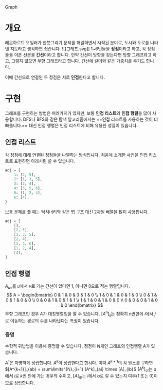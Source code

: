 Graph
# 개요
레온하르트 오일러가 한붓그리기 문제를 해결하면서 시작된 분야로, 도시와 도로를 나타낸 지도라고 생각하면 쉽습니다.
![[그래프.svg]]
1~6번들을 **정점**이라고 하고, 각 정점들을 이은 선분을 **간선**이라고 합니다.
만약 간선이 방향을 갖는다면 방향 그래프라고 하고, 그렇지 않으면 무향 그래프라고 합니다.
간선에 길이와 같은 가중치를 주기도 합니다.

이때 간선으로 연결된 두 정점은 서로 **인접**한다고 합니다.
# 구현
그래프를 구현하는 방법은 여러가지가 있지만, 보통 **인접 리스트**와 **인접 행렬**을 많이 사용합니다.
DFS나 BFS와 같은 탐색 알고리즘에서는 ==인접 리스트를 사용하는 것이 더 빠릅니다.==
대신 인접 행렬은 인접 리스트에 비해 유용한 성질이 있습니다.
## 인접 리스트
각 정점에 대해 연결된 정점들을 나열하는 방식입니다.
처음에 소개한 사진을 인접 리스트로 표현하면 아래처럼 쓸 수 있습니다.
```python
adj = {
    1: [2, 5],
    2: [1, 3, 5],
    3: [2, 4],
    4: [3, 5, 6],
    5: [1, 2, 4],
    6: [4],
}
```
보통 문제를 풀 때는 딕셔너리와 같은 맵 구조 대신 2차원 배열을 많이 사용합니다.
```python
adj = [
    [],
    [2, 5],
    [1, 3, 5],
    [2, 4],
    [3, 5, 6],
    [1, 2, 4],
    [4],
]
```
## 인접 행렬
$A_{uv}$를 $u$에서 $v$로 가는 간선이 있다면 1, 아니면 0으로 적는 행렬입니다.
$$
A =
\begin{bmatrix}
0 & 1 & 0 & 0 & 1 & 0 \\
1 & 0 & 1 & 0 & 1 & 0 \\
0 & 1 & 0 & 1 & 0 & 0 \\
0 & 0 & 1 & 0 & 1 & 1 \\
1 & 1 & 0 & 1 & 0 & 0 \\
0 & 0 & 0 & 1 & 0 & 0
\end{bmatrix}
$$
무향 그래프인 경우 $A$가 대칭행렬임을 알 수 있습니다.
$[A^n]_{ij}$는 정확히 $n$번만에 $i$에서 $j$로 이동하는 경로의 수를 나타낸다는 특징이 있습니다.
### 증명
수학적 귀납법을 이용해 증명할 수 있습니다.
정점이 $N$개인 그래프의 인접행렬 $A$가 있습니다.

$A^1$은 자명하게 성립합니다.
$A^k$이 성립한다고 합시다.
이때 $A^{k+1}$의 각 원소를 구하면
$[A^{k+1}]_{ab} = \sum\limits^{N}_{i=1} [A^k]_{ai} \times [A]_{ib}$
$[A^k]_{ai}$는 $a$에서 $i$로 $k$번 만에 가는 경우의 수이고, $[A]_{ib}$는 $i$에서 $b$로 갈 수 있는지 여부(1 또는 0)이므로 성립합니다.